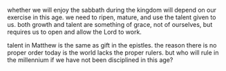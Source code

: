 whether we will enjoy the sabbath during the kingdom will depend on our exercise in
this age. we need to ripen, mature, and use the talent given to us. both growth and
talent are something of grace, not of ourselves, but requires us to open and allow the
Lord to work.

talent in Matthew is the same as gift in the epistles. the reason there is no proper
order today is the world lacks the proper rulers. but who will rule in the millennium
if we have not been disciplined in this age?
